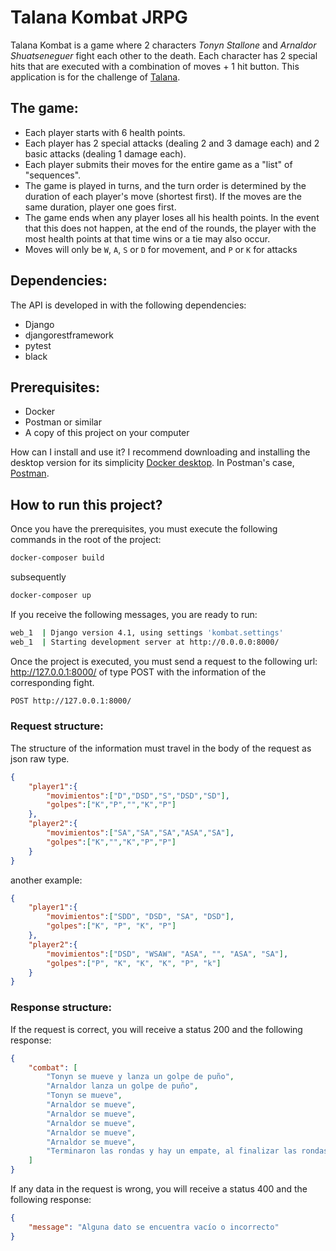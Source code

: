 # Talana Kombat JRPG

Talana Kombat is a game where 2 characters  _Tonyn Stallone_ and _Arnaldor Shuatseneguer_ fight each other to the death. Each character has 2 special hits that are executed with a combination of moves + 1 hit button.
This application is for the challenge of [Talana](https://web.talana.com/).

## The game:

- Each player starts with 6 health points.
- Each player has 2 special attacks (dealing 2 and 3 damage each) and 2 basic attacks (dealing 1 damage each).
- Each player submits their moves for the entire game as a "list" of "sequences".
- The game is played in turns, and the turn order is determined by the duration of each player's move (shortest first). If the moves are the same duration, player one goes first.
- The game ends when any player loses all his health points. In the event that this does not happen, at the end of the rounds, the player with the most health points at that time wins or a tie may also occur.
- Moves will only be `W`, `A`, `S` or `D` for movement, and `P` or `K` for attacks

## Dependencies:

The API is developed in with the following dependencies:

-   Django
-   djangorestframework
-   pytest
-   black

## Prerequisites:
-   Docker
-   Postman or similar
-   A copy of this project on your computer


How can I install and use it? I recommend downloading and installing the desktop version for its simplicity
[Docker desktop](https://www.docker.com/products/docker-desktop/).
In Postman's case, [Postman](https://www.postman.com/).


## How to run this project?
Once you have the prerequisites, you must execute the following commands in the root of the project:
```sh
docker-composer build
```
subsequently
```sh
docker-composer up
```

If you receive the following messages, you are ready to run:
```sh
web_1  | Django version 4.1, using settings 'kombat.settings'
web_1  | Starting development server at http://0.0.0.0:8000/
```

Once the project is executed, you must send a request to the following url: http://127.0.0.1:8000/ of type POST with the information of the corresponding fight.
```sh
POST http://127.0.0.1:8000/
```
### Request structure:
The structure of the information must travel in the body of the request as json raw type.
```json
{
    "player1":{
        "movimientos":["D","DSD","S","DSD","SD"],
        "golpes":["K","P","","K","P"]
    },
    "player2":{
        "movimientos":["SA","SA","SA","ASA","SA"],
        "golpes":["K","","K","P","P"]
    }
}
```
another example:
```json
{
    "player1":{
        "movimientos":["SDD", "DSD", "SA", "DSD"],
        "golpes":["K", "P", "K", "P"]
    },
    "player2":{
        "movimientos":["DSD", "WSAW", "ASA", "", "ASA", "SA"],
        "golpes":["P", "K", "K", "K", "P", "k"]
    }
}
```

### Response structure:
If the request is correct, you will receive a status 200 and the following response:
```json
{
    "combat": [
        "Tonyn se mueve y lanza un golpe de puño",
        "Arnaldor lanza un golpe de puño",
        "Tonyn se mueve",
        "Arnaldor se mueve",
        "Arnaldor se mueve",
        "Arnaldor se mueve",
        "Arnaldor se mueve",
        "Arnaldor se mueve",
        "Terminaron las rondas y hay un empate, al finalizar las rondas ambos tienen 5 puntos de salud"
    ]
}
```
If any data in the request is wrong, you will receive a status 400 and the following response:
```json
{
    "message": "Alguna dato se encuentra vacío o incorrecto"
}
```
